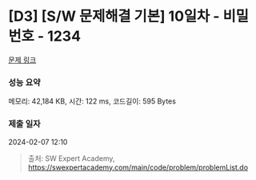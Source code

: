 # [D3] [S/W 문제해결 기본] 10일차 - 비밀번호 - 1234 

[문제 링크](https://swexpertacademy.com/main/code/problem/problemDetail.do?contestProbId=AV14_DEKAJcCFAYD) 

### 성능 요약

메모리: 42,184 KB, 시간: 122 ms, 코드길이: 595 Bytes

### 제출 일자

2024-02-07 12:10



> 출처: SW Expert Academy, https://swexpertacademy.com/main/code/problem/problemList.do
